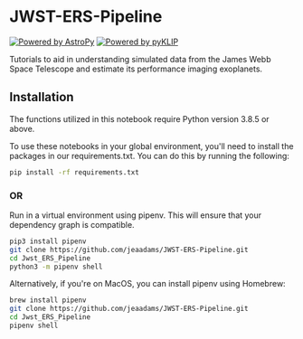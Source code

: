 # JWST-ERS-Pipeline

[![Powered by AstroPy](https://img.shields.io/badge/powered_by-AstroPy-EB5368.svg?style=flat)](http://www.astropy.org)
[![Powered by pyKLIP](https://img.shields.io/badge/powered_by-pyKLIP-EB5368.svg?style=flat)](https://bitbucket.org/pyKLIP/pyklip/src/master/)


Tutorials to aid in understanding simulated data from the James Webb Space Telescope and estimate its performance imaging exoplanets.


## Installation

The functions utilized in this notebook require Python version 3.8.5 or above.

To use these notebooks in your global environment, you'll need to install the packages in our requirements.txt. You can do this by running the following:

```bash
pip install -rf requirements.txt
```

### OR 

Run in a virtual environment using pipenv. This will ensure that your dependency graph is compatible.


```bash
pip3 install pipenv
git clone https://github.com/jeaadams/JWST-ERS-Pipeline.git
cd Jwst_ERS_Pipeline
python3 -m pipenv shell
```

Alternatively, if you're on MacOS, you can install pipenv using Homebrew: 

```bash
brew install pipenv
git clone https://github.com/jeaadams/JWST-ERS-Pipeline.git
cd Jwst_ERS_Pipeline
pipenv shell
```

